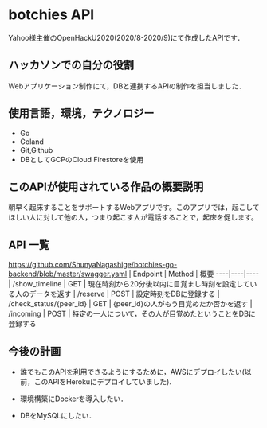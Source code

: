 # botchies API
Yahoo様主催のOpenHackU2020(2020/8-2020/9)にて作成したAPIです．

## ハッカソンでの自分の役割
Webアプリケーション制作にて，DBと連携するAPIの制作を担当しました．

## 使用言語，環境，テクノロジー
- Go
- Goland
- Git,Github
- DBとしてGCPのCloud Firestoreを使用

## このAPIが使用されている作品の概要説明
朝早く起床することをサポートするWebアプリです。このアプリでは，起こしてほしい人に対して他の人，つまり起こす人が電話することで，起床を促します。

## API 一覧
https://github.com/ShunyaNagashige/botchies-go-backend/blob/master/swagger.yaml
| Endpoint | Method | 概要
----|----|---- 
| /show_timeline | GET | 現在時刻から20分後以内に目覚まし時刻を設定している人のデータを返す
| /reserve | POST |	設定時刻をDBに登録する
| /check_status/{peer_id} | GET | {peer_id}の人がもう目覚めたか否かを返す
| /incoming | POST | 特定の一人について，その人が目覚めたということをDBに登録する

## 今後の計画
- 誰でもこのAPIを利用できるようにするために，AWSにデプロイしたい(以前，このAPIをHerokuにデプロイしていました).
- 環境構築にDockerを導入したい．

- DBをMySQLにしたい．